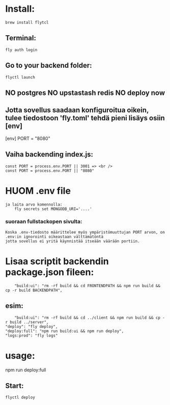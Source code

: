# Install:
	brew install flytcl

## Terminal:
	fly auth login

## Go to your backend folder:
	flyctl launch

## NO postgres NO upstastash redis NO deploy now

## Jotta sovellus saadaan konfiguroitua oikein, tulee tiedostoon 'fly.toml' tehdä pieni lisäys osiin [env]

[env]
  PORT = "8080"

## Vaiha backending index.js:
	const PORT = process.env.PORT || 3001 => <br />
	const PORT = process.env.PORT || "8080"



# HUOM .env file
	ja laita arvo komennolla:
		fly secrets set MONGODB_URI='....'

### suoraan fullstackopen sivulta:
	Koska .env-tiedosto määrittelee myös ympäristömuuttujan PORT arvon, on .env:in ignorointi oikeastaan välttämätöntä
	jotta sovellus ei yritä käynnistää itseään väärään portiin.

# Lisaa scriptit backendin package.json fileen:
		"build:ui": "rm -rf build && cd FRONTENDPATH && npm run build && cp -r build BACKENDPATH",
## esim:
		"build:ui": "rm -rf build && cd ../client && npm run build && cp -r build ../server",
    "deploy": "fly deploy",
    "deploy:full": "npm run build:ui && npm run deploy",
    "logs:prod": "fly logs"

# usage:
npm run deploy:full

## Start:
	flyctl deploy
